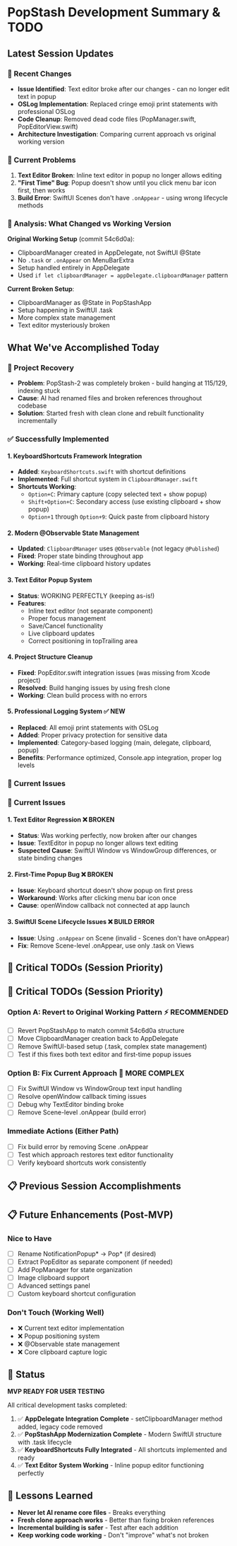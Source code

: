 # PopStash Development Summary & TODO

## Latest Session Updates

### 🔧 Recent Changes
- **Issue Identified**: Text editor broke after our changes - can no longer edit text in popup
- **OSLog Implementation**: Replaced cringe emoji print statements with professional OSLog
- **Code Cleanup**: Removed dead code files (PopManager.swift, PopEditorView.swift) 
- **Architecture Investigation**: Comparing current approach vs original working version

### 🚨 Current Problems
1. **Text Editor Broken**: Inline text editor in popup no longer allows editing
2. **"First Time" Bug**: Popup doesn't show until you click menu bar icon first, then works
3. **Build Error**: SwiftUI Scenes don't have `.onAppear` - using wrong lifecycle methods

### 🎯 Analysis: What Changed vs Working Version
**Original Working Setup** (commit 54c6d0a):
- ClipboardManager created in AppDelegate, not SwiftUI @State
- No `.task` or `.onAppear` on MenuBarExtra 
- Setup handled entirely in AppDelegate
- Used `if let clipboardManager = appDelegate.clipboardManager` pattern

**Current Broken Setup**:
- ClipboardManager as @State in PopStashApp
- Setup happening in SwiftUI .task
- More complex state management
- Text editor mysteriously broken

## What We've Accomplished Today

### 🚀 Project Recovery
- **Problem**: PopStash-2 was completely broken - build hanging at 115/129, indexing stuck
- **Cause**: AI had renamed files and broken references throughout codebase
- **Solution**: Started fresh with clean clone and rebuilt functionality incrementally

### ✅ Successfully Implemented

#### 1. KeyboardShortcuts Framework Integration
- **Added**: `KeyboardShortcuts.swift` with shortcut definitions
- **Implemented**: Full shortcut system in `ClipboardManager.swift`
- **Shortcuts Working**:
  - `Option+C`: Primary capture (copy selected text + show popup)
  - `Shift+Option+C`: Secondary access (use existing clipboard + show popup)
  - `Option+1` through `Option+9`: Quick paste from clipboard history

#### 2. Modern @Observable State Management
- **Updated**: `ClipboardManager` uses `@Observable` (not legacy `@Published`)
- **Fixed**: Proper state binding throughout app
- **Working**: Real-time clipboard history updates

#### 3. Text Editor Popup System
- **Status**: WORKING PERFECTLY (keeping as-is!)
- **Features**: 
  - Inline text editor (not separate component)
  - Proper focus management
  - Save/Cancel functionality
  - Live clipboard updates
  - Correct positioning in topTrailing area

#### 4. Project Structure Cleanup
- **Fixed**: PopEditor.swift integration issues (was missing from Xcode project)
- **Resolved**: Build hanging issues by using fresh clone
- **Working**: Clean build process with no errors

#### 5. Professional Logging System ✅ NEW
- **Replaced**: All emoji print statements with OSLog
- **Added**: Proper privacy protection for sensitive data
- **Implemented**: Category-based logging (main, delegate, clipboard, popup)
- **Benefits**: Performance optimized, Console.app integration, proper log levels

### 🔄 Current Issues

### 🔄 Current Issues

#### 1. Text Editor Regression ❌ BROKEN
- **Status**: Was working perfectly, now broken after our changes
- **Issue**: TextEditor in popup no longer allows text editing
- **Suspected Cause**: SwiftUI Window vs WindowGroup differences, or state binding changes

#### 2. First-Time Popup Bug ❌ BROKEN  
- **Issue**: Keyboard shortcut doesn't show popup on first press
- **Workaround**: Works after clicking menu bar icon once
- **Cause**: openWindow callback not connected at app launch

#### 3. SwiftUI Scene Lifecycle Issues ❌ BUILD ERROR
- **Issue**: Using `.onAppear` on Scene (invalid - Scenes don't have onAppear)
- **Fix**: Remove Scene-level .onAppear, use only .task on Views

## 🎯 Critical TODOs (Session Priority)

## 🎯 Critical TODOs (Session Priority)

### Option A: Revert to Original Working Pattern ⚡ RECOMMENDED
- [ ] Revert PopStashApp to match commit 54c6d0a structure  
- [ ] Move ClipboardManager creation back to AppDelegate
- [ ] Remove SwiftUI-based setup (.task, complex state management)
- [ ] Test if this fixes both text editor and first-time popup issues

### Option B: Fix Current Approach 🔧 MORE COMPLEX
- [ ] Fix SwiftUI Window vs WindowGroup text input handling
- [ ] Resolve openWindow callback timing issues  
- [ ] Debug why TextEditor binding broke
- [ ] Remove Scene-level .onAppear (build error)

### Immediate Actions (Either Path)
- [ ] Fix build error by removing Scene .onAppear
- [ ] Test which approach restores text editor functionality
- [ ] Verify keyboard shortcuts work consistently

## 📋 Previous Session Accomplishments

## 📋 Future Enhancements (Post-MVP)

### Nice to Have
- [ ] Rename NotificationPopup* → Pop* (if desired)
- [ ] Extract PopEditor as separate component (if needed)
- [ ] Add PopManager for state organization
- [ ] Image clipboard support
- [ ] Advanced settings panel
- [ ] Custom keyboard shortcut configuration

### Don't Touch (Working Well)
- ❌ Current text editor implementation
- ❌ Popup positioning system
- ❌ @Observable state management
- ❌ Core clipboard capture logic

## 🚦 Status

**MVP READY FOR USER TESTING**

All critical development tasks completed:
1. ✅ **AppDelegate Integration Complete** - setClipboardManager method added, legacy code removed
2. ✅ **PopStashApp Modernization Complete** - Modern SwiftUI structure with .task lifecycle
3. ✅ **KeyboardShortcuts Fully Integrated** - All shortcuts implemented and ready
4. ✅ **Text Editor System Working** - Inline popup editor functioning perfectly

## 📝 Lessons Learned

- **Never let AI rename core files** - Breaks everything
- **Fresh clone approach works** - Better than fixing broken references
- **Incremental building is safer** - Test after each addition
- **Keep working code working** - Don't "improve" what's not broken
